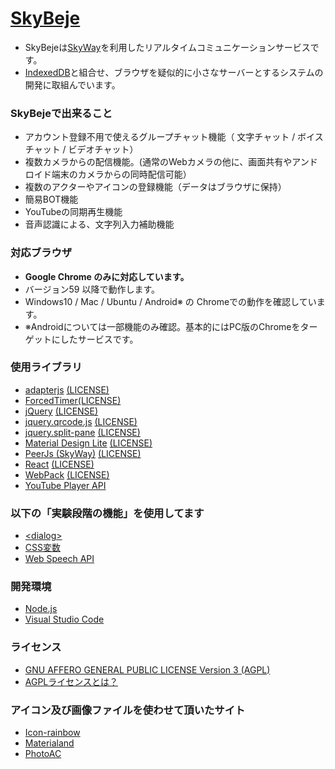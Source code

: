 # [SkyBeje](https://skybeje.net/) #
* SkyBejeは[SkyWay](https://nttcom.github.io/skyway/)を利用したリアルタイムコミュニケーションサービスです。
* [IndexedDB](https://developer.mozilla.org/ja/docs/Web/API/IndexedDB_API)と組合せ、ブラウザを疑似的に小さなサーバーとするシステムの開発に取組んでいます。
### SkyBejeで出来ること ###
* アカウント登録不用で使えるグループチャット機能（ 文字チャット / ボイスチャット / ビデオチャット）
* 複数カメラからの配信機能。(通常のWebカメラの他に、画面共有やアンドロイド端末のカメラからの同時配信可能）
* 複数のアクターやアイコンの登録機能（データはブラウザに保持）
* 簡易BOT機能
* YouTubeの同期再生機能
* 音声認識による、文字列入力補助機能
### 対応ブラウザ ###
* **Google Chrome のみに対応しています。**
* バージョン59 以降で動作します。
* Windows10 / Mac / Ubuntu / Android※ の Chromeでの動作を確認しています。
* ※Androidについては一部機能のみ確認。基本的にはPC版のChromeをターゲットにしたサービスです。
### 使用ライブラリ ###
* [adapterjs](https://github.com/webrtc/adapter) [(LICENSE)](https://github.com/webrtc/adapter/blob/master/LICENSE.md)
* [ForcedTimer](https://github.com/Kanasansoft/ForcedTimer)[(LICENSE)](https://github.com/Kanasansoft/ForcedTimer/blob/master/LICENSE.txt)
* [jQuery](https://jquery.com/) [(LICENSE)](https://jquery.org/license/)
* [jquery.qrcode.js](http://jeromeetienne.github.io/jquery-qrcode/) [(LICENSE)](https://github.com/jeromeetienne/jquery-qrcode/blob/master/MIT-LICENSE.txt)
* [jquery.split-pane](https://github.com/shagstrom/split-pane) [(LICENSE)](https://github.com/shagstrom/split-pane/blob/master/LICENSE)
* [Material Design Lite](https://getmdl.io/index.html) [(LICENSE)](https://github.com/google/material-design-lite/blob/mdl-1.x/LICENSE)
* [PeerJs (SkyWay)](https://github.com/nttcom/peerjs/) [(LICENSE)](https://github.com/nttcom/peerjs/blob/master/LICENSE)
* [React](https://facebook.github.io/react/) [(LICENSE)](https://github.com/facebook/react/blob/master/LICENSE)
* [WebPack](https://webpack.js.org/) [(LICENSE)](https://github.com/webpack/webpack/blob/master/LICENSE)
* [YouTube Player API](https://developers.google.com/youtube/iframe_api_reference?hl=ja) 
### 以下の「実験段階の機能」を使用してます ###
* [\<dialog\>](https://developer.mozilla.org/ja/docs/Web/HTML/Element/dialog)
* [CSS変数](https://developer.mozilla.org/ja/docs/Web/CSS/Using_CSS_variables)
* [Web Speech API](https://developer.mozilla.org/ja/docs/Web/API/Web_Speech_API)
### 開発環境 ###
* [Node.js](https://nodejs.org/ja/)
* [Visual Studio Code](https://www.microsoft.com/ja-jp/dev/products/code-vs.aspx)
### ライセンス ###
* [GNU AFFERO GENERAL PUBLIC LICENSE Version 3 (AGPL)](https://github.com/iwatendo/skybeje/blob/master/LICENSE)
* [AGPLライセンスとは？](https://www.gnu.org/licenses/agpl-3.0.html)
### アイコン及び画像ファイルを使わせて頂いたサイト ###
* [Icon-rainbow](http://icon-rainbow.com/)
* [Materialand](http://www.material-land.com/view__1310__0.html)
* [PhotoAC](https://www.photo-ac.com)